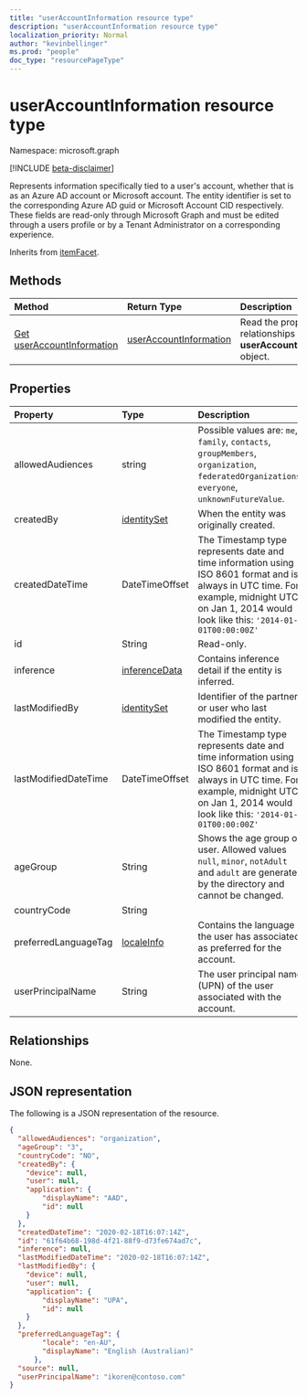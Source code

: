 ```yaml
---
title: "userAccountInformation resource type"
description: "userAccountInformation resource type"
localization_priority: Normal
author: "kevinbellinger"
ms.prod: "people"
doc_type: "resourcePageType"
---
```


# userAccountInformation resource type

Namespace: microsoft.graph

[!INCLUDE [beta-disclaimer](../../includes/beta-disclaimer.md)]

Represents information specifically tied to a user's account, whether that is as an Azure AD account or Microsoft account. The entity identifier is set to the corresponding Azure AD guid or Microsoft Account CID respectively. These fields are read-only through Microsoft Graph and must be edited through a users profile or by a Tenant Administrator on a corresponding experience.

Inherits from [itemFacet](itemfacet.md).

## Methods

| Method                                                             | Return Type                                         | Description                                                                   |
|:-------------------------------------------------------------------|:----------------------------------------------------|:------------------------------------------------------------------------------|
| [Get userAccountInformation](../api/useraccountinformation-get.md) | [userAccountInformation](useraccountinformation.md) | Read the properties and relationships of a **userAccountInformation** object. |

## Properties

| Property            | Type                       | Description                                                                                                                               |
|:--------------------|:---------------------------|:------------------------------------------------------------------------------------------------------------------------------------------|
|allowedAudiences      |string                           | Possible values are: `me`, `family`, `contacts`, `groupMembers`, `organization`, `federatedOrganizations`, `everyone`, `unknownFutureValue`.                                                   |
|createdBy             |[identitySet](identityset.md)    | When the entity was originally created.                                                                                                                                                        |
|createdDateTime       |DateTimeOffset                   |The Timestamp type represents date and time information using ISO 8601 format and is always in UTC time. For example, midnight UTC on Jan 1, 2014 would look like this: `'2014-01-01T00:00:00Z'`|
|id                    |String                           | Read-only.                                                                                                                                                                                     |
|inference             |[inferenceData](inferencedata.md)| Contains inference detail if the entity is inferred.                                                                                                                                           |
|lastModifiedBy        |[identitySet](identityset.md)    | Identifier of the partner or user who last modified the entity.                                                                                                                                |
|lastModifiedDateTime  |DateTimeOffset                   |The Timestamp type represents date and time information using ISO 8601 format and is always in UTC time. For example, midnight UTC on Jan 1, 2014 would look like this: `'2014-01-01T00:00:00Z'`|
|ageGroup             |String                      | Shows the age group of user. Allowed values `null`, `minor`, `notAdult` and `adult` are generated by the directory and cannot be changed. |
|countryCode          |String|                     | Contains the two-character country code associated with the users account.                                                                |
|preferredLanguageTag |[localeInfo](localeinfo.md) | Contains the language the user has associated as preferred for the account.                                                               |
|userPrincipalName    |String                      | The user principal name (UPN) of the user associated with the account.                                                                    |


## Relationships

None.

## JSON representation

The following is a JSON representation of the resource.

<!-- {
  "blockType": "resource",
  "optionalProperties": [

  ],
  "@odata.type": "microsoft.graph.userAccountInformation",
  "baseType": "microsoft.graph.itemfacet",
  "keyProperty": "id"
}-->

```json
{
  "allowedAudiences": "organization",
  "ageGroup": "3",
  "countryCode": "NO",
  "createdBy": {
    "device": null,
    "user": null,
    "application": {
        "displayName": "AAD",
        "id": null
    }
  },
  "createdDateTime": "2020-02-18T16:07:14Z",
  "id": "61f64b68-198d-4f21-88f9-d73fe674ad7c",
  "inference": null,
  "lastModifiedDateTime": "2020-02-18T16:07:14Z",
  "lastModifiedBy": {
    "device": null,
    "user": null,
    "application": {
        "displayName": "UPA",
        "id": null
    }
  },
  "preferredLanguageTag": {
        "locale": "en-AU",
        "displayName": "English (Australian)"
      },
  "source": null,
  "userPrincipalName": "ikoren@contoso.com"
}
```

<!-- uuid: 16cd6b66-4b1a-43a1-adaf-3a886856ed98
2019-02-04 14:57:30 UTC -->
<!-- {
  "type": "#page.annotation",
  "description": "userAccountInformation resource",
  "keywords": "",
  "section": "documentation",
  "tocPath": ""
}-->
